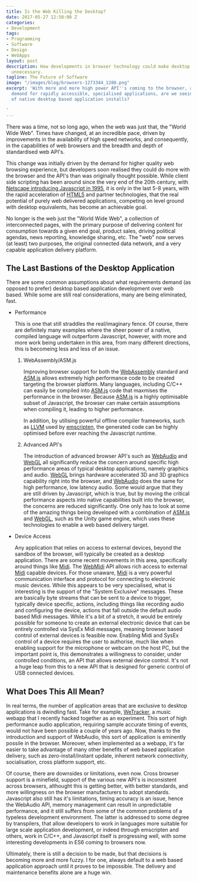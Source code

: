 ```yaml
---
title: Is the Web Killing the Desktop?
date: 2017-05-27 12:50:00 Z
categories:
- Development
tags:
- Programming
- Software
- Design
- WebApps
layout: post
description: How developments in browser technology could make desktop development
  unnecessary.
tagline: The Future of Software
image: "/images/blog/browsers-1273344_1280.png"
excerpt: 'With more and more high power API''s coming to the browser, and the increasing
  demand for rapidly accessible, specialised applications, are we seeing the death
  of native desktop based application installs?

'
---
```


There was a time, not so long ago, when the web was just that, the "World Wide Web". Times have changed, at an incredible pace, driven by improvements in the availability of high speed networks, and consequently, in the capabilities of web browsers and the breadth and depth of standardised web API's. 

This change was initially driven by the demand for higher quality web browsing experience, but developers soon realised they could do more with the browser and the API's than was originally thought possible. While client side scripting has been around since the very end of the 20th century, with [Netscape introducing Javascript in 1995](https://www.w3.org/community/webed/wiki/A_Short_History_of_JavaScript), it is only in the last 5-8 years, with the rapid acceleration of [HTML5](https://www.w3.org/TR/html5/) and partner technologies, that the real potential of purely web delivered applications, competing on level ground with desktop equivalents, has become an achievable goal. 

No longer is the web just the "World Wide Web", a collection of interconnected pages, with the primary purpose of delivering content for consumption towards a given end goal, product sales, driving political agendas, news reporting, knowledge sharing, etc. The "web" now serves (at least) two purposes, the original connected data network, and a very capable application delivery platform.

The Last Bastions of the Desktop Application
--------------------------------------------

There are some common assumptions about what requirements demand (as opposed to prefer) desktop based application development over web based. While some are still real considerations, many are being eliminated, fast.

* Performance

  This is one that still straddles the real/imaginary fence. Of course, there are definitely many examples where the sheer power of a native, compiled language will outperform Javascript, however, with more and more work being undertaken in this area, from many different directions, this is becomeing less and less of an issue.

  1. WebAssembly/ASM.js

     Improving browser support for both the [WebAssembly](http://webassembly.org/) standard and [ASM.js](http://asmjs.org/) allows extremely high performance code to be created targeting the browser platform. Many languages, including C/C++ can easily be compiled into [ASM.js](http://asmjs.org/) code that maxmises the performance in the browser. Because [ASM.js](http://asmjs.org/) is a highly optimisable subset of Javascript, the browser can make certain assumptions when compiling it, leading to higher performance. 

     In addition, by utilising powerful offline compiler frameworks, such as [LLVM](http://llvm.org/) used by [emscripten](http://kripken.github.io/emscripten-site/), the generated code can be highly optimised before ever reaching the Javascript runtime.

  2. Advanced API's

     The introduction of advanced browser API's such as [WebAudio](https://www.w3.org/TR/webaudio/) and [WebGL](https://www.khronos.org/webgl/) all significantly reduce the concern around specific high performance areas of typical desktop applications, namely graphics and audio. [WebGL](https://www.khronos.org/webgl/) brings hardware accelerated 3D and 3D graphics capability right into the browser, and [WebAudio](https://www.w3.org/TR/webaudio/) does the same for high performance, low latency audio. Some would argue that they are still driven by Javascript, which is true, but by moving the critical performance aspects into native capabilities built into the browser, the concerns are reduced significantly. One only has to look at some of the amazing things being developed with a combination of [ASM.js](http://asmjs.org/) and [WebGL](https://www.khronos.org/webgl/), such as the Unity game engine, which uses these technologies to enable a web based delivery target.

* Device Access

  Any application that relies on access to external devices, beyond the sandbox of the browser, will typically be created as a desktop application. There are some recent movements in this area, specifically around things like [Midi](https://www.midi.org/). The [WebMidi](https://www.w3.org/TR/webmidi/) API allows rich access to external [Midi](https://www.midi.org/) capable devices. For those unaware, [Midi](https://www.midi.org/) is a very powerful communication interface and protocol for connecting to electronic music devices. While this appears to be very specialised, what is interesting is the support of the "System Exclusive" messages. These are basically byte streams that can be sent to a device to trigger, typically device specific, actions, including things like recording audio and configuring the device, actions that fall outside the default audio based Midi messages. While it's a bit of a stretch, it would be entirely possible for someone to create an external electronic device that can be entirely controlled via SysEx Midi messages, meaning browser based control of external devices is feasible now. Enabling Midi and SysEx control of a device requires the user to authorise, much like when enabling support for the microphone or webcam on the host PC, but the important point is, this demonstrates a willingness to consider, under controlled conditions, an API that allows external device control. It's not a huge leap from this to a new API that is designed for generic control of USB connected devices.

What Does This All Mean?
------------------------

In real terms, the number of application areas that are exclusive to desktop applications is dwindling fast. Take for example, [WeTracker](https://app.wetracker.xyz), a music webapp that I recently hacked together as an experiment. This sort of high performance audio application, requiring sample accurate timing of events, would not have been possible a couple of years ago. Now, thanks to the introduction and support of WebAudio, this sort of application is eminently possile in the browser. Moreover, when implemented as a webapp, it's far easier to take advantage of many other benefits of web based application delivery, such as zero-install/instant update, inherent network connectivity, socialisation, cross platform support, etc.

Of course, there are downsides or limitations, even now. Cross browser support is a minefield, support of the various new API's is inconsistent across browsers, althought this is getting better, with better standards, and more willingness on the browser manufacturers to adopt standards. Javascript also still has it's limitations, timing accuracy is an issue, hence the WebAudio API, memory management can result in unpredictable performance, and it still suffers from some of the common problems of a typeless development environment. The latter is addressed to some degree by transpilers, that allow developers to work in languages more suitable for large scale application development, or indeed through emscripten and others, work in C/C++, and Javascript itself is progressing well, with some interesting developments in ES6 coming to browsers now.

Ultimately, there is still a decision to be made, but that decisions is becoming more and more fuzzy. I for one, always default to a web based application approach until it proves to be impossible. The delivery and maintenance benefits alone are a huge win.
